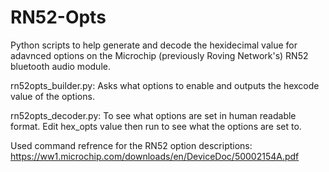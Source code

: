# RN52-Opts
Python scripts to help generate and decode the hexidecimal value for adavnced options on the Microchip (previously Roving Network's) RN52 bluetooth audio module. 


rn52opts_builder.py: Asks what options to enable and outputs the hexcode value of the options. 

rn52opts_decoder.py: To see what options are set in human readable format. Edit hex_opts value then run to see what the options are set to. 

Used command refrence for the RN52 option descriptions: 
https://ww1.microchip.com/downloads/en/DeviceDoc/50002154A.pdf
